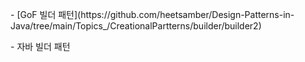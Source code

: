 <p> </p>
- [GoF 빌더 패턴](https://github.com/heetsamber/Design-Patterns-in-Java/tree/main/Topics_/CreationalPartterns/builder/builder2)
<p> </p>
- 자바 빌더 패턴
